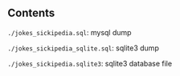 ## Contents

```./jokes_sickipedia.sql```: mysql dump

```./jokes_sickipedia_sqlite.sql```: sqlite3 dump

```./jokes_sickipedia.sqlite3```: sqlite3 database file
